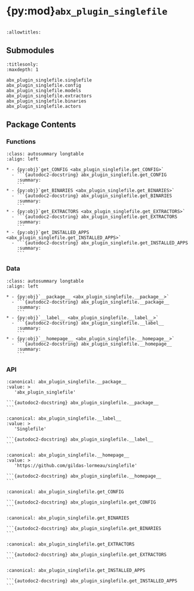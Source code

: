 # {py:mod}`abx_plugin_singlefile`

```{py:module} abx_plugin_singlefile
```

```{autodoc2-docstring} abx_plugin_singlefile
:allowtitles:
```

## Submodules

```{toctree}
:titlesonly:
:maxdepth: 1

abx_plugin_singlefile.singlefile
abx_plugin_singlefile.config
abx_plugin_singlefile.models
abx_plugin_singlefile.extractors
abx_plugin_singlefile.binaries
abx_plugin_singlefile.actors
```

## Package Contents

### Functions

````{list-table}
:class: autosummary longtable
:align: left

* - {py:obj}`get_CONFIG <abx_plugin_singlefile.get_CONFIG>`
  - ```{autodoc2-docstring} abx_plugin_singlefile.get_CONFIG
    :summary:
    ```
* - {py:obj}`get_BINARIES <abx_plugin_singlefile.get_BINARIES>`
  - ```{autodoc2-docstring} abx_plugin_singlefile.get_BINARIES
    :summary:
    ```
* - {py:obj}`get_EXTRACTORS <abx_plugin_singlefile.get_EXTRACTORS>`
  - ```{autodoc2-docstring} abx_plugin_singlefile.get_EXTRACTORS
    :summary:
    ```
* - {py:obj}`get_INSTALLED_APPS <abx_plugin_singlefile.get_INSTALLED_APPS>`
  - ```{autodoc2-docstring} abx_plugin_singlefile.get_INSTALLED_APPS
    :summary:
    ```
````

### Data

````{list-table}
:class: autosummary longtable
:align: left

* - {py:obj}`__package__ <abx_plugin_singlefile.__package__>`
  - ```{autodoc2-docstring} abx_plugin_singlefile.__package__
    :summary:
    ```
* - {py:obj}`__label__ <abx_plugin_singlefile.__label__>`
  - ```{autodoc2-docstring} abx_plugin_singlefile.__label__
    :summary:
    ```
* - {py:obj}`__homepage__ <abx_plugin_singlefile.__homepage__>`
  - ```{autodoc2-docstring} abx_plugin_singlefile.__homepage__
    :summary:
    ```
````

### API

````{py:data} __package__
:canonical: abx_plugin_singlefile.__package__
:value: >
   'abx_plugin_singlefile'

```{autodoc2-docstring} abx_plugin_singlefile.__package__
```

````

````{py:data} __label__
:canonical: abx_plugin_singlefile.__label__
:value: >
   'Singlefile'

```{autodoc2-docstring} abx_plugin_singlefile.__label__
```

````

````{py:data} __homepage__
:canonical: abx_plugin_singlefile.__homepage__
:value: >
   'https://github.com/gildas-lormeau/singlefile'

```{autodoc2-docstring} abx_plugin_singlefile.__homepage__
```

````

````{py:function} get_CONFIG()
:canonical: abx_plugin_singlefile.get_CONFIG

```{autodoc2-docstring} abx_plugin_singlefile.get_CONFIG
```
````

````{py:function} get_BINARIES()
:canonical: abx_plugin_singlefile.get_BINARIES

```{autodoc2-docstring} abx_plugin_singlefile.get_BINARIES
```
````

````{py:function} get_EXTRACTORS()
:canonical: abx_plugin_singlefile.get_EXTRACTORS

```{autodoc2-docstring} abx_plugin_singlefile.get_EXTRACTORS
```
````

````{py:function} get_INSTALLED_APPS()
:canonical: abx_plugin_singlefile.get_INSTALLED_APPS

```{autodoc2-docstring} abx_plugin_singlefile.get_INSTALLED_APPS
```
````

